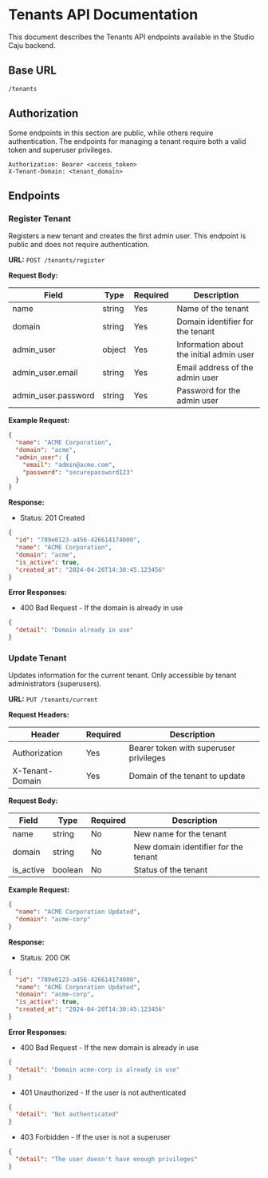 # Tenants API Documentation

This document describes the Tenants API endpoints available in the Studio Caju backend.

## Base URL

```
/tenants
```

## Authorization

Some endpoints in this section are public, while others require authentication. The endpoints for managing a tenant require both a valid token and superuser privileges.

```
Authorization: Bearer <access_token>
X-Tenant-Domain: <tenant_domain>
```

## Endpoints

### Register Tenant

Registers a new tenant and creates the first admin user. This endpoint is public and does not require authentication.

**URL:** `POST /tenants/register`

**Request Body:**

| Field | Type | Required | Description |
|-------|------|----------|-------------|
| name | string | Yes | Name of the tenant |
| domain | string | Yes | Domain identifier for the tenant |
| admin_user | object | Yes | Information about the initial admin user |
| admin_user.email | string | Yes | Email address of the admin user |
| admin_user.password | string | Yes | Password for the admin user |

**Example Request:**

```json
{
  "name": "ACME Corporation",
  "domain": "acme",
  "admin_user": {
    "email": "admin@acme.com",
    "password": "securepassword123"
  }
}
```

**Response:**
- Status: 201 Created

```json
{
  "id": "789e0123-a456-426614174000",
  "name": "ACME Corporation",
  "domain": "acme",
  "is_active": true,
  "created_at": "2024-04-20T14:30:45.123456"
}
```

**Error Responses:**

- 400 Bad Request - If the domain is already in use
```json
{
  "detail": "Domain already in use"
}
```

### Update Tenant

Updates information for the current tenant. Only accessible by tenant administrators (superusers).

**URL:** `PUT /tenants/current`

**Request Headers:**

| Header | Required | Description |
|--------|----------|-------------|
| Authorization | Yes | Bearer token with superuser privileges |
| X-Tenant-Domain | Yes | Domain of the tenant to update |

**Request Body:**

| Field | Type | Required | Description |
|-------|------|----------|-------------|
| name | string | No | New name for the tenant |
| domain | string | No | New domain identifier for the tenant |
| is_active | boolean | No | Status of the tenant |

**Example Request:**

```json
{
  "name": "ACME Corporation Updated",
  "domain": "acme-corp"
}
```

**Response:**
- Status: 200 OK

```json
{
  "id": "789e0123-a456-426614174000",
  "name": "ACME Corporation Updated",
  "domain": "acme-corp",
  "is_active": true,
  "created_at": "2024-04-20T14:30:45.123456"
}
```

**Error Responses:**

- 400 Bad Request - If the new domain is already in use
```json
{
  "detail": "Domain acme-corp is already in use"
}
```

- 401 Unauthorized - If the user is not authenticated
```json
{
  "detail": "Not authenticated"
}
```

- 403 Forbidden - If the user is not a superuser
```json
{
  "detail": "The user doesn't have enough privileges"
}
``` 